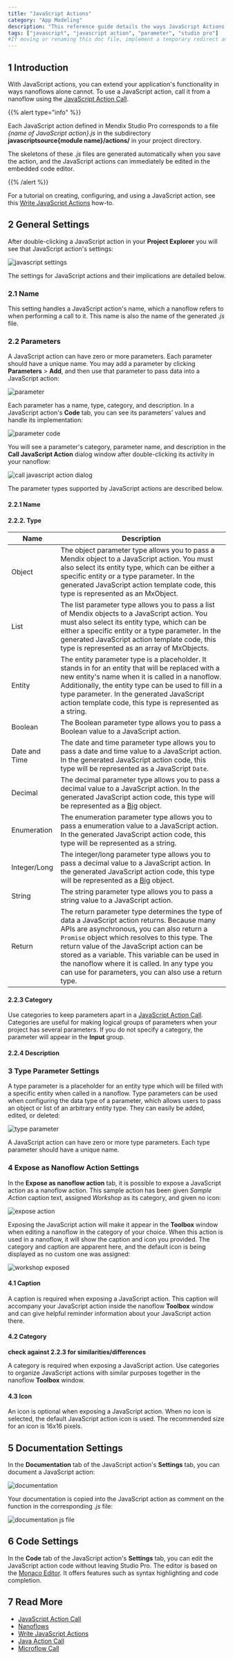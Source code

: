 ```yaml
---
title: "JavaScript Actions"
category: "App Modeling"
description: "This reference guide details the ways JavaScript Actions can extend the functionality of your Mendix app."
tags: ["javascript", "javascript action", "parameter", "studio pro"]
#If moving or renaming this doc file, implement a temporary redirect and let the respective team know they should update the URL in the product. See Mapping to Products for more details.
---
```


## 1 Introduction

With JavaScript actions, you can extend your application's functionality in ways nanoflows alone cannot. To use a JavaScript action, call it from a nanoflow using the [JavaScript Action Call](javascript-action-call).

{{% alert type="info" %}}

Each JavaScript action defined in Mendix Studio Pro corresponds to a file *{name of JavaScript action}.js* in the subdirectory **javascriptsource{module name}/actions/** in your project directory.

The skeletons of these *.js* files are generated automatically when you save the action, and the JavaScript actions can immediately be edited in the embedded code editor.

{{% /alert %}}

For a tutorial on creating, configuring, and using a JavaScript action, see this [Write JavaScript Actions](/howto/extensibility/write-javascript-actions) how-to.

## 2 General Settings

After double-clicking a JavaScript action in your **Project Explorer** you will see that JavaScript action's settings: 

![javascript settings](attachments/javascript-actions/javascript-action-settings-no-para.png)

The settings for JavaScript actions and their implications are detailed below.

### 2.1 Name

This setting handles a JavaScript action's name, which a nanoflow refers to when performing a call to it. This name is also the name of the generated *.js* file.

### 2.2 Parameters

A JavaScript action can have zero or more parameters. Each parameter should have a unique name. You may add a parameter by clicking **Parameters** > **Add**, and then use that parameter to pass data into a JavaScript action:

![parameter](attachments/javascript-actions/parameter-naming.png)

Each parameter has a name, type, category, and description. In a JavaScript action's **Code** tab, you can see its parameters' values and handle its implementation:

![parameter code](attachments/javascript-actions/parameter-code.png)

You will see a parameter's category, parameter name, and description in the **Call JavaScript Action** dialog window after double-clicking its activity in your nanoflow:

![call javascript action dialog](attachments/javascript-actions/call-js-action-dialog.png)

The parameter types supported by JavaScript actions are described below.

#### 2.2.1 Name

#### 2.2.2. Type

|   Name   |   Description   |
| ---- | ---- |
|  Object    |   The object parameter type allows you to pass a Mendix object to a JavaScript action. You must also select its entity type, which can be either a specific entity or a type parameter. In the generated JavaScript action template code, this type is represented as an MxObject. |
|   List   |   The list parameter type allows you to pass a list of Mendix objects to a JavaScript action. You must also select its entity type, which can be either a specific entity or a type parameter. In the generated JavaScript action template code, this type is represented as an array of MxObjects. |
|   Entity   |   The entity parameter type is a placeholder. It stands in for an entity that will be replaced with a new entity's name when it is called in a nanoflow. Additionally, the entity type can be used to fill in a type parameter. In the generated JavaScript action template code, this type is represented as a string.  |
|   Boolean   |   The Boolean parameter type allows you to pass a Boolean value to a JavaScript action.  |
|   Date and Time   |  The date and time parameter type allows you to pass a date and time value to a JavaScript action. In the generated JavaScript action code, this type will be represented as a JavaScript `Date`.  |
|   Decimal   |  The decimal parameter type allows you to pass a decimal value to a JavaScript action. In the generated JavaScript action code, this type will be represented as a [Big](https://www.npmjs.com/package/big-js) object.  |
|   Enumeration   |  The enumeration parameter type allows you to pass a enumeration value to a JavaScript action. In the generated JavaScript action code, this type will be represented as a string.  |
|   Integer/Long   |  The integer/long parameter type allows you to pass a decimal value to a JavaScript action. In the generated JavaScript action code, this type will be represented as a [Big](https://www.npmjs.com/package/big-js) object.  |
|   String   |  The string parameter type allows you to pass a string value to a JavaScript action. |
|   Return   |   The return parameter type determines the type of data a JavaScript action returns. Because many APIs are asynchronous, you can also return a `Promise` object which resolves to this type. The return value of the JavaScript action can be stored as a variable. This variable can be used in the nanoflow where it is called. In any type you can use for parameters, you can also use a return type.   |

#### 2.2.3 Category

Use categories to keep parameters apart in a [JavaScript Action Call](javascript-action-call). Categories are useful for making logical groups of parameters when your project has several parameters. If you do not specify a category, the parameter will appear in the **Input** group.

#### 2.2.4 Description

### 3 Type Parameter Settings

A type parameter is a placeholder for an entity type which will be filled with a specific entity when called in a nanoflow. Type parameters can be used when configuring the data type of a parameter, which allows users to pass an object or list of an arbitrary entity type. They can easily be added, edited, or deleted:

![type parameter](attachments/javascript-actions/type-parameter.png)

A JavaScript action can have zero or more type parameters. Each type parameter should have a unique name.

### 4 Expose as Nanoflow Action Settings

In the **Expose as nanoflow action** tab, it is possible to expose a JavaScript action as a nanoflow action. This sample action has been given *Sample Action* caption text, assigned *Workshop* as its category, and given no icon:

![expose action](attachments/javascript-actions/expose-jsaction.png)

Exposing the JavaScript action will make it appear in the **Toolbox** window when editing a nanoflow in the category of your choice. When this action is used in a nanoflow, it will show the caption and icon you provided. The category and caption are apparent here, and the default icon is being displayed as no custom one was assigned: 

![workshop exposed](attachments/javascript-actions/workshop-exposed.png)

#### 4.1 Caption

A caption is required when exposing a JavaScript action. This caption will accompany your JavaScript action inside the nanoflow **Toolbox** window and can give helpful reminder information about your JavaScript action there.

#### 4.2 Category

**check against 2.2.3 for similarities/differences**

A category is required when exposing a JavaScript action. Use categories to organize JavaScript actions with similar purposes together in the nanoflow **Toolbox** window.

#### 4.3 Icon

An icon is optional when exposing a JavaScript action. When no icon is selected, the default JavaScript action icon is used. The recommended size for an icon is 16x16 pixels.

## 5 Documentation Settings

In the **Documentation** tab of the JavaScript action's **Settings** tab, you can document a JavaScript action: 

![documentation](attachments/javascript-actions/documentation-pro.png)

Your documentation is copied into the JavaScript action as comment on the function in the corresponding *.js* file:

![documentation js file](attachments/javascript-actions/documentation-js-file.png)

## 6 Code Settings

In the **Code** tab of the JavaScript action's **Settings** tab, you can edit the JavaScript action code without leaving Studio Pro. The editor is based on the [Monaco Editor](https://microsoft.github.io/monaco-editor/index.html). It offers features such as syntax highlighting and code completion.

## 7 Read More

* [JavaScript Action Call](javascript-action-call)
* [Nanoflows](nanoflows)
* [Write JavaScript Actions](/howto/extensibility/write-javascript-actions)
* [Java Action Call](java-action-call)
* [Microflow Call](microflow-call)